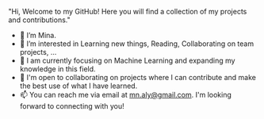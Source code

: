"Hi, Welcome to my GitHub! Here you will find a collection of my projects and contributions."

- 👋 I’m Mina.
- 👀 I’m interested in Learning new things, Reading, Collaborating on team projects, ...
- 🌱 I am currently focusing on Machine Learning and expanding my knowledge in this field.
- 💞️ I'm open to collaborating on projects where I can contribute and make the best use of what I have learned.
- 📫 You can reach me via email at mn.aly@gmail.com. I'm looking forward to connecting with you!

<!---
MiNaALYR/MiNaALYR is a ✨ special ✨ repository because its `README.md` (this file) appears on your GitHub profile.
You can click the Preview link to take a look at your changes.
--->
